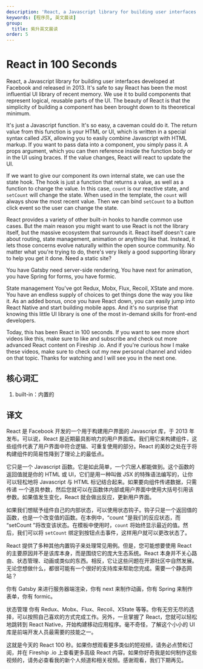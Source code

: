 ```yaml
---
description: 'React, a Javascript library for building user interfaces developed at Facebook and released in 2013.'
keywords: [程序员, 英文晨读]
group:
  title: 紫升英文晨读
order: 5
---
```


# React in 100 Seconds

React, a Javascript library for building user interfaces developed at Facebook and released in 2013. It's safe to say React has been the most influential UI library of recent memory. We use it to build components that represent logical, reusable parts of the UI. The beauty of React is that the simplicity of building a component has been brought down to its theoretical minimum.

It's just a Javascript function. It's so easy, a caveman could do it. The return value from this function is your HTML or UI, which is written in a special syntax called JSX, allowing you to easily combine Javascript with HTML markup. If you want to pass data into a component, you simply pass it. A props argument, which you can then reference inside the function body or in the UI using braces. If the value changes, React will react to update the UI.

If we want to give our component its own internal state, we can use the state hook. The hook is just a function that returns a value, as well as a function to change the value. In this case, `count` is our reactive state, and `setCount` will change the state. When used in the template, the `count` will always show the most recent value. Then we can bind `setCount` to a button click event so the user can change the state.

React provides a variety of other built-in hooks to handle common use cases. But the main reason you might want to use React is not the library itself, but the massive ecosystem that surrounds it. React itself doesn't care about routing, state management, animation or anything like that. Instead, it lets those concerns evolve naturally within the open source community. No matter what you're trying to do, there's very likely a good supporting library to help you get it done. Need a static site?

You have Gatsby need server-side rendering, You have next for animation, you have Spring for forms, you have formic.

State management You've got Redux, Mobx, Flux, Recoil, XState and more. You have an endless supply of choices to get things done the way you like it. As an added bonus, once you have React down, you can easily jump into React Native and start building mobile apps. And it's no surprise that knowing this little UI library is one of the most in-demand skills for front-end developers.

Today, this has been React in 100 seconds. If you want to see more short videos like this, make sure to like and subscribe and check out more advanced React content on Fireship .io. And if you're curious how I make these videos, make sure to check out my new personal channel and video on that topic. Thanks for watching and I will see you in the next one.

## 核心词汇

1. built-in：内置的

## 译文

React 是 Facebook 开发的一个用于构建用户界面的 Javascript 库，于 2013 年发布。可以说，React 是近期最具影响力的用户界面库。我们用它来构建组件，这些组件代表了用户界面中符合逻辑、可重复使用的部分。React 的美妙之处在于将构建组件的简易性降到了理论上的最低点。

它只是一个 Javascript 函数。它是如此简单，一个穴居人都能做到。这个函数的返回值就是你的 HTML 或 UI，它们是用一种叫做 JSX 的特殊语法编写的，让你可以轻松地将 Javascript 与 HTML 标记结合起来。如果要向组件传递数据，只需传递 一个道具参数，然后您就可以在函数体内部或用户界面中使用大括号引用该参数。如果值发生变化，React 就会做出反应，更新用户界面。

如果我们想赋予组件自己的内部状态，可以使用状态钩子。钩子只是一个返回值的函数，也是一个改变值的函数。在本例中，“count ”是我们的反应状态，而 “setCount ”将改变该状态。在模板中使用时，`count` 将始终显示最近的值。然后，我们可以将 `setCount` 绑定到按钮点击事件，这样用户就可以更改状态了。

React 提供了多种其他内置钩子来处理常见用例。但是，您可能想要使用 React 的主要原因并不是该库本身，而是围绕它的庞大生态系统。React 本身并不关心路由、状态管理、动画或类似的东西。相反，它让这些问题在开源社区中自然发展。无论您想做什么，都很可能有一个很好的支持库来帮助您完成。需要一个静态网站？

你有 Gatsby 来进行服务器端渲染，你有 next 来制作动画，你有 Spring 来制作表单，你有 formic。

状态管理 你有 Redux、Mobx、Flux、Recoil、XState 等等。你有无穷无尽的选择，可以按照自己喜欢的方式完成工作。另外，一旦掌握了 React，您就可以轻松地跳转到 React Native，开始构建移动应用程序。毫不奇怪，了解这个小小的 UI 库是前端开发人员最需要的技能之一。

这就是今天的 React 100 秒。如果你想观看更多类似的短视频，请务必点赞和订阅，并在 Fireship .io 上查看更多高级 React 内容。如果你好奇我是如何制作这些视频的，请务必查看我的新个人频道和相关视频。感谢观看，我们下期再见。
